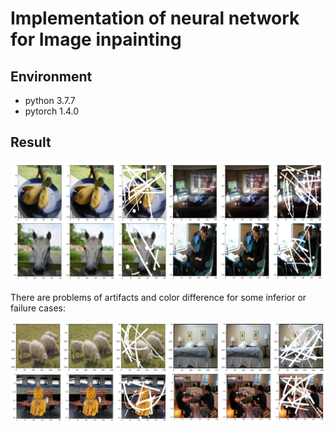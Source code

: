 # Implementation of neural network for Image inpainting
## Environment
* python 3.7.7
* pytorch 1.4.0

## Result
![Image1](https://github.com/XinmiaoHuang/Image_Inpainting/blob/master/pic/image.png)

There are problems of artifacts and color difference for some inferior or failure cases:

![Image2](https://github.com/XinmiaoHuang/Image_Inpainting/blob/master/pic/inferior1.png)


